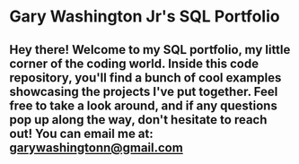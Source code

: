 # Gary Washington Jr's SQL Portfolio

## Hey there! Welcome to my SQL portfolio, my little corner of the coding world. Inside this code repository, you'll find a bunch of cool examples showcasing the projects I've put together. Feel free to take a look around, and if any questions pop up along the way, don't hesitate to reach out! You can email me at: garywashingtonn@gmail.com
